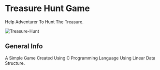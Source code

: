 # Treasure Hunt Game

Help Adventurer To Hunt The Treasure.

![Treasure-Hunt](https://user-images.githubusercontent.com/75238302/197393583-d1e320a9-a512-4ae6-9d52-88ff25c360e4.png)

## General Info

A Simple Game Created Using C Programming Language Using Linear Data Structure.
